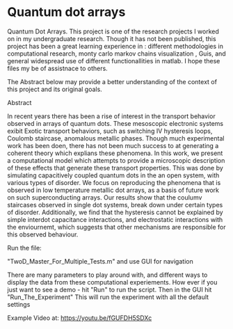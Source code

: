 # Quantum dot arrays

Quantum Dot Arrays.
This project is one of the research projects I worked on in my undergraduate research. 
Though it has not been published, this project has been a great learning experience
in :
different methodologies in computational research,
monty carlo markov chains
visualization , Guis, and general widespread use of different functionallities in matlab.
I hope these files my be of assistnace to others.


The Abstract below may provide a better understanding of the context of this project and its original goals.

Abstract

In recent years there has been a rise of interest in the transport behavior observed 
in arrays of quantum dots. These mesoscopic electronic systems exibit Exotic transport behaviors,
such as switching IV hysteresis loops, Coulomb staircase, anomalous metallic phases.
Though much experimental work has been doen, there has not been much success to at generating a 
coherent theory which explians these phenomena.
In this work, we present a computational model which attempts to provide a microscopic description 
of these effects that generate these transport properties.
This was done by simulating capacitively coupled quantum dots in the an open system, with various types of disorder. 
We focus on reproducing the phenomena that is observed in low temperature metallic dot arrays, 
as a basis of future work on such superconducting arrays.
Our results show that the coulumv staircases observed in single dot systems, break down under certain types of disorder. 
Additionally, we find that the hysteresis cannot be explained by simple interdot capacitance interactions, 
and electrostatic interactions with the enviournemt, which suggests that other mechanisms are responsible for this observed behaviour.

Run the file:

"TwoD_Master_For_Multiple_Tests.m"
and use GUI for navigation

There are many parameters to play around with,
 and different ways to display the data from these computational experiements.
How ever if you just want to see a demo - hit "Run" to run the script.
Then in the GUI hit "Run_The_Experiment"
This will run the experiment with all the default settings

Example Video at:
https://youtu.be/fGUFDH5SDXc

